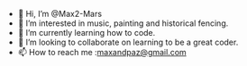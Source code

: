 - 👋 Hi, I’m @Max2-Mars
- 👀 I’m interested in music, painting and historical fencing.
- 🌱 I’m currently learning how to code.
- 💞️ I’m looking to collaborate on learning to be a great coder.
- 📫 How to reach me :maxandpaz@gmail.com

<!---
Max2-Mars/Max2-Mars is a ✨ special ✨ repository because its `README.md` (this file) appears on your GitHub profile.
You can click the Preview link to take a look at your changes.
--->
